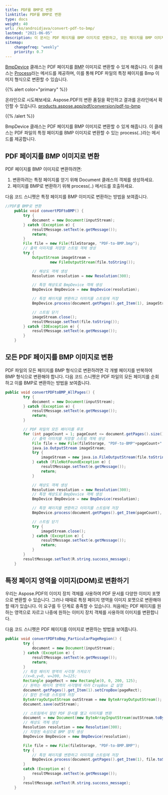```yaml
---
title: PDF를 BMP로 변환 
linktitle: PDF를 BMP로 변환
type: docs
weight: 40
url: /ko/androidjava/convert-pdf-to-bmp/
lastmod: "2021-06-05"
description: 이 문서는 PDF 페이지를 BMP 이미지로 변환하고, 모든 페이지를 BMP 이미지로 변환하며, 단일 PDF 페이지를 BMP 이미지로 변환하는 방법을 Java로 설명합니다.
sitemap:
    changefreq: "weekly"
    priority: 0.7
---
```


[BmpDevice](https://reference.aspose.com/pdf/ko/net/aspose.pdf.devices/bmpdevice) 클래스는 PDF 페이지를 <abbr title="Bitmap Image File">BMP</abbr> 이미지로 변환할 수 있게 해줍니다. 이 클래스는 [Process](https://reference.aspose.com/pdf/ko/net/aspose.pdf.devices/bmpdevice/methods/process)라는 메서드를 제공하며, 이를 통해 PDF 파일의 특정 페이지를 Bmp 이미지 형식으로 변환할 수 있습니다.

{{% alert color="primary" %}}

온라인으로 시도해보세요. Aspose.PDF의 변환 품질을 확인하고 결과를 온라인에서 확인할 수 있습니다. [products.aspose.app/pdf/conversion/pdf-to-bmp](https://products.aspose.app/pdf/conversion/pdf-to-bmp)

{{% /alert %}}

BmpDevice 클래스는 PDF 페이지를 BMP 이미지로 변환할 수 있게 해줍니다.
 이 클래스는 PDF 파일의 특정 페이지를 BMP 이미지로 변환할 수 있는 process(..)라는 메서드를 제공합니다.

## PDF 페이지를 BMP 이미지로 변환

PDF 페이지를 BMP 이미지로 변환하려면:

1. 변환하려는 특정 페이지를 얻기 위해 Document 클래스의 객체를 생성하세요.
1. 페이지를 BMP로 변환하기 위해 process(..) 메서드를 호출하세요.

다음 코드 스니펫은 특정 페이지를 BMP 이미지로 변환하는 방법을 보여줍니다.

```java
//PDF를 BMP로 변환
    public void convertPDFtoBMP() {
        try {
            document = new Document(inputStream);
        } catch (Exception e) {
            resultMessage.setText(e.getMessage());
            return;
        }
        File file = new File(fileStorage, "PDF-to-BMP.bmp");
        // 출력 이미지를 저장할 스트림 객체 생성
        try {
            OutputStream imageStream =
                    new FileOutputStream(file.toString());

            // 해상도 객체 생성
            Resolution resolution = new Resolution(300);

            // 특정 해상도로 BmpDevice 객체 생성
            BmpDevice BmpDevice = new BmpDevice(resolution);

            // 특정 페이지를 변환하고 이미지를 스트림에 저장
            BmpDevice.process(document.getPages().get_Item(1), imageStream);

            // 스트림 닫기
            imageStream.close();
            resultMessage.setText(file.toString());
        } catch (IOException e) {
            resultMessage.setText(e.getMessage());
        }
    }
```

## 모든 PDF 페이지를 BMP 이미지로 변환

PDF 파일의 모든 페이지를 BMP 형식으로 변환하려면 각 개별 페이지를 반복하여 BMP 형식으로 변환해야 합니다. 다음 코드 스니펫은 PDF 파일의 모든 페이지를 순회하고 이를 BMP로 변환하는 방법을 보여줍니다.

```java
public void convertPDFtoBMP_AllPages() {
        try {
            document = new Document(inputStream);
        } catch (Exception e) {
            resultMessage.setText(e.getMessage());
            return;
        }

        // PDF 파일의 모든 페이지를 루프
        for (int pageCount = 1; pageCount <= document.getPages().size(); pageCount++) {
            // 출력 이미지를 저장할 스트림 객체 생성
            File file = new File(fileStorage, "PDF-to-BMP"+pageCount+".BMP");
            java.io.OutputStream imageStream;
            try {
                imageStream = new java.io.FileOutputStream(file.toString());
            } catch (FileNotFoundException e) {
                resultMessage.setText(e.getMessage());
                return;
            }

            // 해상도 객체 생성
            Resolution resolution = new Resolution(300);
            // 특정 해상도로 BmpDevice 객체 생성
            BmpDevice BmpDevice = new BmpDevice(resolution);

            // 특정 페이지를 변환하고 이미지를 스트림에 저장
            BmpDevice.process(document.getPages().get_Item(pageCount), imageStream);

            // 스트림 닫기
            try {
                imageStream.close();
            } catch (Exception e) {
                resultMessage.setText(e.getMessage());
                return;
            }
        }
        resultMessage.setText(R.string.success_message);
    }
```


## 특정 페이지 영역을 이미지(DOM)로 변환하기

우리는 Aspose.PDF의 이미지 장치 객체를 사용하여 PDF 문서를 다양한 이미지 포맷으로 변환할 수 있습니다. 그러나 때때로 특정 페이지 영역을 이미지 포맷으로 변환해야 할 때가 있습니다. 이 요구를 두 단계로 충족할 수 있습니다. 처음에는 PDF 페이지를 원하는 영역으로 자르고 나중에 원하는 이미지 장치 객체를 사용하여 이미지를 변환합니다.

다음 코드 스니펫은 PDF 페이지를 이미지로 변환하는 방법을 보여줍니다.

```java
public void convertPDFtoBmp_ParticularPageRegion() {
        try {
            document = new Document(inputStream);
        } catch (Exception e) {
            resultMessage.setText(e.getMessage());
            return;
        }
        // 특정 페이지 영역의 사각형 가져오기
        //x=0,y=0, w=200, h=125;
        Rectangle pageRect = new Rectangle(0, 0, 200, 125);
        // 원하는 페이지 영역의 사각형에 따라 CropBox 값 설정
        document.getPages().get_Item(1).setCropBox(pageRect);
        // 잘린 문서를 스트림에 저장
        ByteArrayOutputStream outStream = new ByteArrayOutputStream();
        document.save(outStream);

        // 스트림에서 잘린 PDF 문서를 열고 이미지를 변환
        document = new Document(new ByteArrayInputStream(outStream.toByteArray()));
        // 해상도 객체 생성
        Resolution resolution = new Resolution(300);
        // 지정된 속성으로 BMP 장치 생성
        BmpDevice BmpDevice = new BmpDevice(resolution);

        File file = new File(fileStorage, "PDF-to-BMP.BMP");
        try {
            // 특정 페이지를 변환하고 이미지를 스트림에 저장
            BmpDevice.process(document.getPages().get_Item(1), file.toString());
        }
        catch (Exception e) {
            resultMessage.setText(e.getMessage());
        }
        resultMessage.setText(R.string.success_message);
    }
```